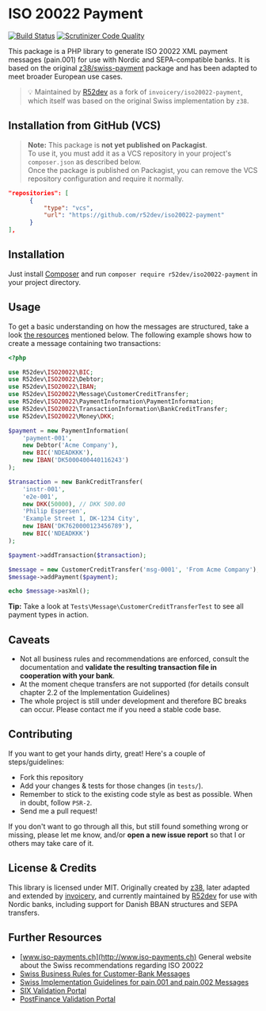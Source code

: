 # ISO 20022 Payment

[![Build Status](https://travis-ci.org/z38/swiss-payment.png?branch=master)](https://travis-ci.org/z38/swiss-payment)
[![Scrutinizer Code Quality](https://scrutinizer-ci.com/g/z38/swiss-payment/badges/quality-score.png?b=master)](https://scrutinizer-ci.com/g/z38/swiss-payment/?branch=master)

This package is a PHP library to generate ISO 20022 XML payment messages (pain.001) for use with Nordic and SEPA-compatible banks. It is based on the original [z38/swiss-payment](https://github.com/z38/swiss-payment) package and has been adapted to meet broader European use cases.

> 💡 Maintained by [R52dev](https://github.com/r52dev) as a fork of `invoicery/iso20022-payment`, which itself was based on the original Swiss implementation by `z38`.

## Installation from GitHub (VCS)

> **Note:** This package is **not yet published on Packagist**.  
> To use it, you must add it as a VCS repository in your project's `composer.json` as described below.  
> Once the package is published on Packagist, you can remove the VCS repository configuration and require it normally.


```json
"repositories": [
      {
          "type": "vcs",
          "url": "https://github.com/r52dev/iso20022-payment"
      }
],
```        

## Installation

Just install [Composer](http://getcomposer.org) and run `composer require r52dev/iso20022-payment` in your project directory.

## Usage

To get a basic understanding on how the messages are structured, take a look [the resources](#further-resources) mentioned below. The following example shows how to create a message containing two transactions:

```php
<?php

use R52dev\ISO20022\BIC;
use R52dev\ISO20022\Debtor;
use R52dev\ISO20022\IBAN;
use R52dev\ISO20022\Message\CustomerCreditTransfer;
use R52dev\ISO20022\PaymentInformation\PaymentInformation;
use R52dev\ISO20022\TransactionInformation\BankCreditTransfer;
use R52dev\ISO20022\Money\DKK;

$payment = new PaymentInformation(
    'payment-001',
    new Debtor('Acme Company'),
    new BIC('NDEADKKK'),
    new IBAN('DK5000400440116243')
);

$transaction = new BankCreditTransfer(
    'instr-001',
    'e2e-001',
    new DKK(50000), // DKK 500.00
    'Philip Espersen',
    'Example Street 1, DK-1234 City',
    new IBAN('DK7620000123456789'),
    new BIC('NDEADKKK')
);

$payment->addTransaction($transaction);

$message = new CustomerCreditTransfer('msg-0001', 'From Acme Company');
$message->addPayment($payment);

echo $message->asXml();
```

**Tip:** Take a look at `Tests\Message\CustomerCreditTransferTest` to see all payment types in action.

## Caveats

- Not all business rules and recommendations are enforced, consult the documentation and **validate the resulting transaction file in cooperation with your bank**.
- At the moment cheque transfers are not supported (for details consult chapter 2.2 of the Implementation Guidelines)
- The whole project is still under development and therefore BC breaks can occur. Please contact me if you need a stable code base.

## Contributing

If you want to get your hands dirty, great! Here's a couple of steps/guidelines:

- Fork this repository
- Add your changes & tests for those changes (in `tests/`).
- Remember to stick to the existing code style as best as possible. When in doubt, follow `PSR-2`.
- Send me a pull request!

If you don't want to go through all this, but still found something wrong or missing, please
let me know, and/or **open a new issue report** so that I or others may take care of it.

## License & Credits

This library is licensed under MIT.
Originally created by [z38](https://github.com/z38), later adapted and extended by [invoicery](https://github.com/invoicery), and currently maintained by [R52dev](https://github.com/r52dev) for use with Nordic banks, including support for Danish BBAN structures and SEPA transfers.

## Further Resources

- [www.iso-payments.ch](http://www.iso-payments.ch) General website about the Swiss recommendations regarding ISO 20022
- [Swiss Business Rules for Customer-Bank Messages](http://www.six-interbank-clearing.com/dam/downloads/en/standardization/iso/swiss-recommendations/business-rules.pdf)
- [Swiss Implementation Guidelines for pain.001 and pain.002 Messages](http://www.six-interbank-clearing.com/dam/downloads/en/standardization/iso/swiss-recommendations/implementation-guidelines-ct.pdf)
- [SIX Validation Portal](https://validation.iso-payments.ch/)
- [PostFinance Validation Portal](https://isotest.postfinance.ch/corporates/)
